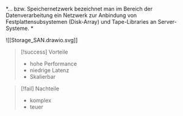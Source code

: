 *... bzw. Speichernetzwerk bezeichnet man im Bereich der Datenverarbeitung ein Netzwerk zur Anbindung von Festplattensubsystemen (Disk-Array) und Tape-Libraries an Server-Systeme. *

![[Storage_SAN.drawio.svg]]
> [!success] Vorteile
>+ hohe Performance
>+ niedrige Latenz
>+ Skalierbar

>[!fail] Nachteile
>+ komplex
>+ teuer
